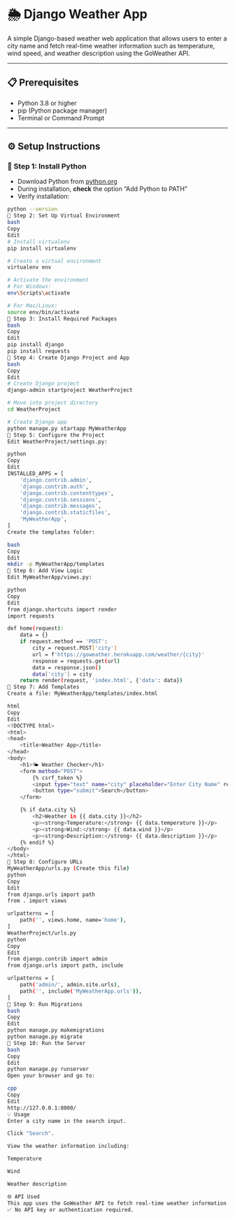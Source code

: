 # 🌦️ Django Weather App

A simple Django-based weather web application that allows users to enter a city name and fetch real-time weather information such as temperature, wind speed, and weather description using the GoWeather API.

---

## 📋 Prerequisites

- Python 3.8 or higher  
- pip (Python package manager)  
- Terminal or Command Prompt  

---

## ⚙️ Setup Instructions

### 🔹 Step 1: Install Python

- Download Python from [python.org](https://www.python.org/)
- During installation, **check** the option “Add Python to PATH”
- Verify installation:

```bash
python --version
🔹 Step 2: Set Up Virtual Environment
bash
Copy
Edit
# Install virtualenv
pip install virtualenv

# Create a virtual environment
virtualenv env

# Activate the environment
# For Windows:
env\Scripts\activate

# For Mac/Linux:
source env/bin/activate
🔹 Step 3: Install Required Packages
bash
Copy
Edit
pip install django
pip install requests
🔹 Step 4: Create Django Project and App
bash
Copy
Edit
# Create Django project
django-admin startproject WeatherProject

# Move into project directory
cd WeatherProject

# Create Django app
python manage.py startapp MyWeatherApp
🔹 Step 5: Configure the Project
Edit WeatherProject/settings.py:

python
Copy
Edit
INSTALLED_APPS = [
    'django.contrib.admin',
    'django.contrib.auth',
    'django.contrib.contenttypes',
    'django.contrib.sessions',
    'django.contrib.messages',
    'django.contrib.staticfiles',
    'MyWeatherApp',
]
Create the templates folder:

bash
Copy
Edit
mkdir -p MyWeatherApp/templates
🔹 Step 6: Add View Logic
Edit MyWeatherApp/views.py:

python
Copy
Edit
from django.shortcuts import render
import requests

def home(request):
    data = {}
    if request.method == 'POST':
        city = request.POST['city']
        url = f'https://goweather.herokuapp.com/weather/{city}'
        response = requests.get(url)
        data = response.json()
        data['city'] = city
    return render(request, 'index.html', {'data': data})
🔹 Step 7: Add Templates
Create a file: MyWeatherApp/templates/index.html

html
Copy
Edit
<!DOCTYPE html>
<html>
<head>
    <title>Weather App</title>
</head>
<body>
    <h1>🌤️ Weather Checker</h1>
    <form method="POST">
        {% csrf_token %}
        <input type="text" name="city" placeholder="Enter City Name" required>
        <button type="submit">Search</button>
    </form>

    {% if data.city %}
        <h2>Weather in {{ data.city }}</h2>
        <p><strong>Temperature:</strong> {{ data.temperature }}</p>
        <p><strong>Wind:</strong> {{ data.wind }}</p>
        <p><strong>Description:</strong> {{ data.description }}</p>
    {% endif %}
</body>
</html>
🔹 Step 8: Configure URLs
MyWeatherApp/urls.py (Create this file)
python
Copy
Edit
from django.urls import path
from . import views

urlpatterns = [
    path('', views.home, name='home'),
]
WeatherProject/urls.py
python
Copy
Edit
from django.contrib import admin
from django.urls import path, include

urlpatterns = [
    path('admin/', admin.site.urls),
    path('', include('MyWeatherApp.urls')),
]
🔹 Step 9: Run Migrations
bash
Copy
Edit
python manage.py makemigrations
python manage.py migrate
🔹 Step 10: Run the Server
bash
Copy
Edit
python manage.py runserver
Open your browser and go to:

cpp
Copy
Edit
http://127.0.0.1:8000/
💡 Usage
Enter a city name in the search input.

Click "Search".

View the weather information including:

Temperature

Wind

Weather description

🌐 API Used
This app uses the GoWeather API to fetch real-time weather information.
✅ No API key or authentication required.
